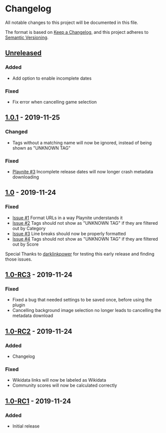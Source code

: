 ﻿# Changelog
All notable changes to this project will be documented in this file.

The format is based on [Keep a Changelog](https://keepachangelog.com/en/1.0.0/),
and this project adheres to [Semantic Versioning](https://semver.org/spec/v2.0.0.html).

## [Unreleased]
### Added
- Add option to enable incomplete dates
### Fixed
- Fix error when cancelling game selection

## [1.0.1] - 2019-11-25
### Changed
- Tags without a matching name will now be ignored, instead of being shown as "UNKNOWN TAG"
### Fixed
- [Playnite #3](https://playnite.link/forum/thread-24-post-49.html#pid49) Incomplete release dates will now longer crash metadata downloading

## [1.0] - 2019-11-24
### Fixed
- [Issue #1](https://github.com/Mithnar/PlayniteVndb/issues/1) Format URLs in a way Playnite understands it
- [Issue #2](https://github.com/Mithnar/PlayniteVndb/issues/2) Tags should not show as "UNKNOWN TAG" if they are filtered out by Category
- [Issue #3](https://github.com/Mithnar/PlayniteVndb/issues/3) Line breaks should now be properly formatted
- [Issue #4](https://github.com/Mithnar/PlayniteVndb/issues/4) Tags should not show as "UNKNOWN TAG" if they are filtered out by Score

Special Thanks to [darklinkpower](https://github.com/darklinkpower) for testing this early release and finding those issues.

## [1.0-RC3] - 2019-11-24
### Fixed
- Fixed a bug that needed settings to be saved once, before using the plugin
- Cancelling background image selection no longer leads to cancelling the metadata download

## [1.0-RC2] - 2019-11-24
### Added
- Changelog
### Fixed
- Wikidata links will now be labeled as Wikidata
- Community scores will now be calculated correctly

## [1.0-RC1] - 2019-11-24
### Added
- Initial release

[Unreleased]: https://github.com/Mithnar/PlayniteVndb/compare/1.0...HEAD
[1.0.1]: https://github.com/Mithnar/PlayniteVndb/compare/1.0...1.0.1
[1.0]: https://github.com/Mithnar/PlayniteVndb/compare/1.0-RC3...1.0
[1.0-RC3]: https://github.com/Mithnar/PlayniteVndb/compare/1.0-RC2...1.0-RC3
[1.0-RC2]: https://github.com/Mithnar/PlayniteVndb/compare/1.0-RC1...1.0-RC2
[1.0-RC1]: https://github.com/Mithnar/PlayniteVndb/releases/tag/1.0-RC1
